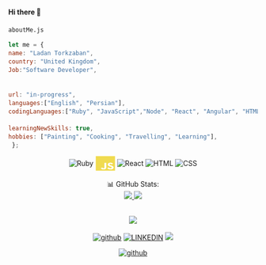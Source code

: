#### Hi there 👋
 `aboutMe.js`

```js
let me = {
name: "Ladan Torkzaban",
country: "United Kingdom",
Job:"Software Developer",
  

url: "in-progress",
languages:["English", "Persian"],
codingLanguages:["Ruby", "JavaScript","Node", "React", "Angular", "HTML5", "Css"]

learningNewSkills: true,
hobbies: ["Painting", "Cooking", "Travelling", "Learning"],
 };
```
                              
<!--
**ladantork/ladantork** is a ✨ _special_ ✨ repository because its `README.md` (this file) appears on your GitHub profile.

-->
<table>
 
 <div align="center">
  
  <a>
   <img align="center" alt="Ruby" height="30" width="40" src="https://cdn.jsdelivr.net/gh/devicons/devicon/icons/ruby/ruby-original.svg">
   <img align="center" alt="Tay-Js" height="30" width="40" src="https://raw.githubusercontent.com/devicons/devicon/master/icons/javascript/javascript-plain.svg">
   <img align="center" alt ="React" height="30" width="40" src="https://cdn.jsdelivr.net/gh/devicons/devicon/icons/react/react-original.svg">
   <img align="center" alt="HTML" height="30" width="40" src="https://cdn.jsdelivr.net/gh/devicons/devicon/icons/html5/html5-original.svg">
   <img align="center" alt="CSS" height="30" width="40"  src="https://cdn.jsdelivr.net/gh/devicons/devicon/icons/css3/css3-original.svg">           
  </a>
  
  </div>
 <br>
 <div align="center">
 📊 GitHub Stats:
 </div>
  
 <div align="center">
  
  <a href="http://www.github.com/ladantork">
    <img height="150em" src="https://github-readme-stats.vercel.app/api?username=ladantork&show_icons=true&theme=dracula&include_all_commits=true"/>
    <img height="150em" src="https://github-readme-stats.vercel.app/api/top-langs/?username=ladantork&layout=compact&theme=dracula&langs_count=7"/>
  </a>

</div>

 <br>
 <div align="center">

![](https://komarev.com/ghpvc/?username=your-github-ladantork&color=dc143c)


[![github](https://img.shields.io/badge/GitHubCV-000000?style=for-the-badge&logo=GitHub&logoColor=white)](https://github.com/ladantork/CV)
[![LINKEDIN](https://img.shields.io/badge/LinkedIn-0077B5?style=for-the-badge&logo=linkedin&logoColor=white)](https://www.linkedin.com/in/ladan-torkzaban-97867259/)
 <a href="https://www.codewars.com/users/ladantork" target="_blank"><img src="https://img.shields.io/badge/Codewars-B1361E?style=for-the-badge&logo=Codewars&logoColor=white" target="_blank"></a>

[![github](https://img.shields.io/badge/PDF-CV-FFFF00)](https://github.com/ladantork/CV/blob/master/Ladan_Torkzaban.pdf)
  </div>
  </table>

